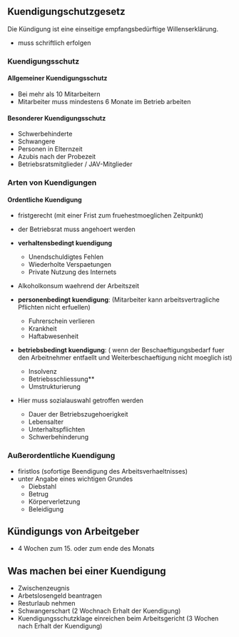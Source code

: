 ## Kuendigungschutzgesetz

Die Kündigung ist eine einseitige empfangsbedürftige Willenserklärung.

- muss schriftlich erfolgen

### Kuendigungsschutz

#### Allgemeiner Kuendigungsschutz

- Bei mehr als 10 Mitarbeitern
- Mitarbeiter muss mindestens 6 Monate im Betrieb arbeiten

#### Besonderer Kuendigungsschutz

- Schwerbehinderte
- Schwangere
- Personen in Elternzeit
- Azubis nach der Probezeit
- Betriebsratsmitglieder / JAV-Mitglieder

### Arten von Kuendigungen

#### Ordentliche Kuendigung

- fristgerecht (mit einer Frist zum fruehestmoeglichen Zeitpunkt)
- der Betriebsrat muss angehoert werden

- **verhaltensbedingt kuendigung**
  - Unendschuldigtes Fehlen
  - Wiederholte Verspaetungen
  - Private Nutzung des Internets
- Alkoholkonsum waehrend der Arbeitszeit

- **personenbedingt kuendigung**:  (Mitarbeiter kann arbeitsvertragliche Pflichten nicht erfuellen)
  - Fuhrerschein verlieren
  - Krankheit
  - Haftabwesenheit

- **betriebsbedingt kuendigung**: ( wenn der Beschaeftigungsbedarf fuer den Arbeitnehmer entfaellt und Weiterbeschaeftigung nicht moeglich ist)
  - Insolvenz
  - Betriebsschliessung**
  - Umstrukturierung

- Hier muss sozialauswahl getroffen werden
  - Dauer der Betriebszugehoerigkeit
  - Lebensalter
  - Unterhaltspflichten
  - Schwerbehinderung

### Außerordentliche Kuendigung

- firistlos (sofortige Beendigung des Arbeitsverhaeltnisses)
- unter Angabe eines wichtigen Grundes
  - Diebstahl
  - Betrug
  - Körperverletzung
  - Beleidigung


## Kündigungs von Arbeitgeber

- 4 Wochen zum 15. oder zum ende des Monats

## Was machen bei einer Kuendigung

- Zwischenzeugnis
- Arbetslosengeld beantragen
- Resturlaub nehmen
- Schwangerschart (2 Wochnach Erhalt der Kuendigung)
- Kuendigungsschutzklage einreichen beim Arbeitsgericht (3 Wochen nach Erhalt der Kuendigung)
